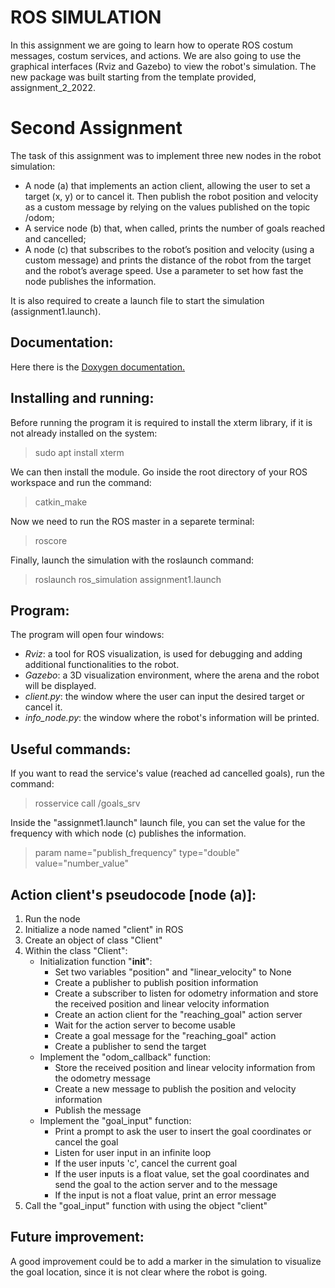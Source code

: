 ROS SIMULATION
===================

In this assignment we are going to learn how to operate ROS costum messages, costum services, and actions. We are also going to use the graphical interfaces (Rviz and Gazebo) to view the robot's simulation. The new package was built starting from the template provided, assignment_2_2022.

Second Assignment
===================
The task of this assignment was to implement three new nodes in the robot simulation:

* A node (a) that implements an action client, allowing the user to set a target (x, y) or to cancel it. Then publish the robot position and velocity as a custom message by relying on the values published on the topic /odom;
* A service node (b) that, when called, prints the number of goals reached and cancelled;
* A node (c) that subscribes to the robot’s position and velocity (using a custom message) and prints the distance of the robot from the target and the robot’s average speed. Use a parameter to set how fast the node publishes the information.

It is also required to create a launch file to start the simulation (assignment1.launch).

Documentation:
----------------

Here there is the [Doxygen documentation.](file:///home/giangalv/Documents/GitHub/RESEARCH_TRACK_1/ros_simulation/docs/html/index.html)

Installing and running:
-----------------------

Before running the program it is required to install the xterm library, if it is not already installed on the system:

> sudo apt install xterm

We can then install the module. Go inside the root directory of your ROS workspace and run the command:

> catkin_make

Now we need to run the ROS master in a separete terminal:

> roscore

Finally, launch the simulation with the roslaunch command:

> roslaunch ros_simulation assignment1.launch

Program:
---------

The program will open four windows:

- *Rviz*: a tool for ROS visualization, is used for debugging and adding additional functionalities to the robot.
- *Gazebo*: a 3D visualization environment, where the arena and the robot will be displayed.
- *client.py*: the window where the user can input the desired target or cancel it.
- *info_node.py*: the window where the robot's information will be printed.

Useful commands:
------------------

If you want to read the service's value (reached ad cancelled goals), run the command:

> rosservice call /goals_srv

Inside the "assignmet1.launch" launch file, you can set the value for the frequency with which node (c) publishes the information.

> param name="publish_frequency" type="double" value="number_value" 

Action client's pseudocode [node (a)]:
----------------------------

1. Run the node
2. Initialize a node named "client" in ROS
3. Create an object of class "Client"
4. Within the class "Client":
   * Initialization function "__init__":
      - Set two variables "position" and "linear_velocity" to None
      - Create a publisher to publish position information
      - Create a subscriber to listen for odometry information and store the received position and linear velocity information
      - Create an action client for the "reaching_goal" action server
      - Wait for the action server to become usable
      - Create a goal message for the "reaching_goal" action
      - Create a publisher to send the target
   * Implement the "odom_callback" function:
      - Store the received position and linear velocity information from the odometry message
      - Create a new message to publish the position and velocity information
      - Publish the message
   * Implement the "goal_input" function:
      - Print a prompt to ask the user to insert the goal coordinates or cancel the goal
      - Listen for user input in an infinite loop
      - If the user inputs 'c', cancel the current goal
      - If the user inputs is a float value, set the goal coordinates and send the goal to the action server and to the message
      - If the input is not a float value, print an error message
5. Call the "goal_input" function with using the object "client"

Future improvement:
-------------------
A good improvement could be to add a marker in the simulation to visualize the goal location, since it is not clear where the robot is going.

